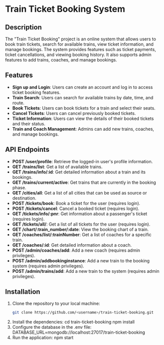 # Train Ticket Booking System

## Description
The "Train Ticket Booking" project is an online system that allows users to book train tickets, search for available trains, view ticket information, and manage bookings. The system provides features such as ticket payments, ticket cancellations, and viewing booking history. It also supports admin features to add trains, coaches, and manage bookings.

## Features
- **Sign up and Login**: Users can create an account and log in to access ticket booking features.
- **Train Search**: Users can search for available trains by date, time, and route.
- **Book Tickets**: Users can book tickets for a train and select their seats.
- **Cancel Tickets**: Users can cancel previously booked tickets.
- **Ticket Information**: Users can view the details of their booked tickets and their status.
- **Train and Coach Management**: Admins can add new trains, coaches, and manage bookings.

## API Endpoints
- **POST /user/profile**: Retrieve the logged-in user's profile information.
- **GET /trains/list**: Get a list of available trains.
- **GET /trains/info/:id**: Get detailed information about a train and its bookings.
- **GET /trains/current/active**: Get trains that are currently in the booking phase.
- **GET /cities/all**: Get a list of all cities that can be used as source or destination.
- **POST /tickets/book**: Book a ticket for the user (requires login).
- **POST /tickets/cancel**: Cancel a booked ticket (requires login).
- **GET /tickets/info/:pnr**: Get information about a passenger's ticket (requires login).
- **GET /tickets/all/**: Get a list of all tickets for the user (requires login).
- **GET /chart/:train_number/:date**: View the booking chart of a train.
- **GET /coaches/list/:trainNumber**: Get a list of coaches for a specific train.
- **GET /coaches/:id**: Get detailed information about a coach.
- **POST /admin/coaches/add**: Add a new coach (requires admin privileges).
- **POST /admin/addbookinginstance**: Add a new train to the booking system (requires admin privileges).
- **POST /admin/trains/add**: Add a new train to the system (requires admin privileges).

## Installation

1. Clone the repository to your local machine:
   ```bash
   git clone https://github.com/<username>/train-ticket-booking.git
2. Install the dependencies:
cd train-ticket-booking
npm install
3. Configure the database in the .env file:
DATABASE_URL=mongodb://localhost:27017/train-ticket-booking
4. Run the application:
npm start
